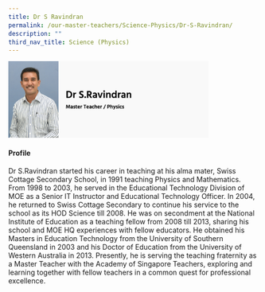 ```yaml
---
title: Dr S Ravindran
permalink: /our-master-teachers/Science-Physics/Dr-S-Ravindran/
description: ""
third_nav_title: Science (Physics)
---
```

<img src="/images/mt82.png" style="width:80%">

#### Profile

Dr S.Ravindran started his career in teaching at his alma mater, Swiss Cottage Secondary School, in 1991 teaching Physics and Mathematics. From 1998 to 2003, he served in the Educational Technology Division of MOE as a Senior IT Instructor and Educational Technology Officer. In 2004, he returned to Swiss Cottage Secondary to continue his service to the school as its HOD Science till 2008. He was on secondment at the National Institute of Education as a teaching fellow from 2008 till 2013, sharing his school and MOE HQ experiences with fellow educators. He obtained his Masters in Education Technology from the University of Southern Queensland in 2003 and his Doctor of Education from the University of Western Australia in 2013. Presently, he is serving the teaching fraternity as a Master Teacher with the Academy of Singapore Teachers, exploring and learning together with fellow teachers in a common quest for professional excellence.